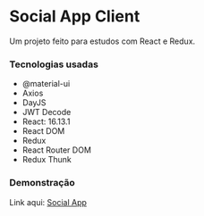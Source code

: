 # Social App Client

Um projeto feito para estudos com React e Redux.

### Tecnologias usadas

- @material-ui
- Axios
- DayJS
- JWT Decode
- React: 16.13.1
- React DOM
- Redux
- React Router DOM
- Redux Thunk

### Demonstração

Link aqui: [Social App](https://social-app-32027.web.app)